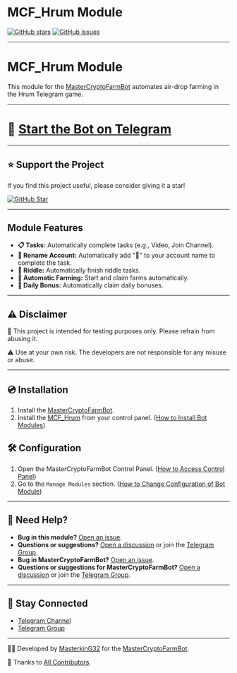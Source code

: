 # MCF_Hrum Module

[![GitHub stars](https://img.shields.io/github/stars/masterking32/MCF_Hrum.svg)](https://github.com/masterking32/MCF_Hrum/stargazers)
[![GitHub issues](https://img.shields.io/github/issues/masterking32/MCF_Hrum.svg)](https://github.com/masterking32/MCF_Hrum/issues)

---

# MCF_Hrum Module

This module for the [MasterCryptoFarmBot](https://github.com/masterking32/MasterCryptoFarmBot) automates air-drop farming in the Hrum Telegram game.

---

# 🚀 [Start the Bot on Telegram](https://t.me/hrummebot/game?startapp=ref95736407)

---

## ⭐ Support the Project

If you find this project useful, please consider giving it a star!

[![GitHub Star](https://raw.githubusercontent.com/masterking32/MasterCryptoFarmBot/refs/heads/main/web/public_html/images/github_star.png)](https://github.com/masterking32/MCF_Hrum/stargazers)

---

## Module Features

- **📋 Tasks:** Automatically complete tasks (e.g., Video, Join Channel).
- **🥠 Rename Account:** Automatically add "🥠" to your account name to complete the task.
- **🎁 Riddle:** Automatically finish riddle tasks.
- **🍪 Automatic Farming:** Start and claim farms automatically.
- **🎉 Daily Bonus:** Automatically claim daily bonuses.

---

## ⚠️ Disclaimer

🚫 This project is intended for testing purposes only. Please refrain from abusing it.

⚠️ Use at your own risk. The developers are not responsible for any misuse or abuse.

---

## 💿 Installation

1. Install the [MasterCryptoFarmBot](https://github.com/masterking32/MasterCryptoFarmBot/wiki/Installation-Guide).
2. Install the [MCF_Hrum](https://github.com/masterking32/MCF_Hrum) from your control panel. ([How to Install Bot Modules](https://github.com/masterking32/MasterCryptoFarmBot/wiki/HowTo:-Install-Bot-Modules))

## 🛠️ Configuration

1. Open the MasterCryptoFarmBot Control Panel. ([How to Access Control Panel](https://github.com/masterking32/MasterCryptoFarmBot/wiki/HowTo:-Access-to-Control-Panel))
2. Go to the `Manage Modules` section. ([How to Change Configuration of Bot Module](https://github.com/masterking32/MasterCryptoFarmBot/wiki/HowTo:-Change-Configuration-of-Bot-Module))

---

## 🤔 Need Help?

- **Bug in this module?** [Open an issue](https://github.com/masterking32/MCF_Hrum/issues).
- **Questions or suggestions?** [Open a discussion](https://github.com/masterking32/MCF_Hrum/discussions) or join the [Telegram Group](https://t.me/MasterCryptoFarmBotGroup).
- **Bug in MasterCryptoFarmBot?** [Open an issue](https://github.com/masterking32/MasterCryptoFarmBot/issues).
- **Questions or suggestions for MasterCryptoFarmBot?** [Open a discussion](https://github.com/masterking32/MasterCryptoFarmBot/issues) or join the [Telegram Group](https://t.me/MasterCryptoFarmBotGroup).

---

## 📢 Stay Connected

- [Telegram Channel](https://t.me/MasterCryptoFarmBot)
- [Telegram Group](https://t.me/MasterCryptoFarmBotGroup)

---

👨‍💻 Developed by [MasterkinG32](https://github.com/masterking32) for the [MasterCryptoFarmBot](https://github.com/masterking32/MasterCryptoFarmBot).

🙏 Thanks to [All Contributors](https://github.com/masterking32/MCF_Hrum/graphs/contributors).
